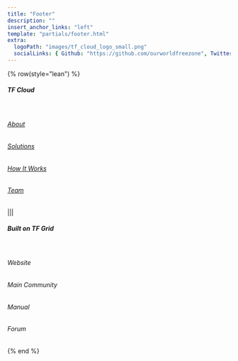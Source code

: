 ```yaml
---
title: "Footer"
description: ""
insert_anchor_links: "left"
template: "partials/footer.html"
extra:
  logoPath: "images/tf_cloud_logo_small.png"
  socialLinks: { Github: "https://github.com/ourworldfreezone", Twitter: "https://twitter.com/threefold_io", Telegram: "https://t.me/threefoldnews"  }
---
```


{% row(style="lean") %}

##### TF Cloud

<br>

###### [About](/about)

###### [Solutions](/solutions)

###### [How It Works](/how)

###### [Team](/people)

|||

##### Built on TF Grid

<br>

<a onclick="window.open('https://threefold.io', '_blank')"><h6>Website</h6></a>

<a onclick="window.open('https://t.me/threefold', '_blank')"><h6>Main Community</h6></a>

<a onclick="window.open('https://manual.grid.tf', '_blank')"><h6>Manual</h6></a>

<a onclick="window.open('https://forum.threefold.io/', '_blank')"><h6>Forum</h6></a>

{% end %}


<style>
  a {
cursor: pointer;

  }
  
  </style>